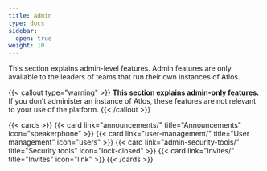 ```yaml
---
title: Admin
type: docs
sidebar:
  open: true
weight: 10
---
```


This section explains admin-level features. Admin features are only available to the leaders of teams that run their own instances of Atlos.

{{< callout type="warning" >}}
**This section explains admin-only features.**
If you don’t administer an instance of Atlos, these features are not relevant to your use of the platform.
{{< /callout >}}

{{< cards >}} 
{{< card link="announcements/" title="Announcements" icon="speakerphone" >}} 
{{< card link="user-management/" title="User management" icon="users" >}} 
{{< card link="admin-security-tools/" title="Security tools" icon="lock-closed" >}} 
{{< card link="invites/" title="Invites" icon="link" >}} 
{{< /cards >}}